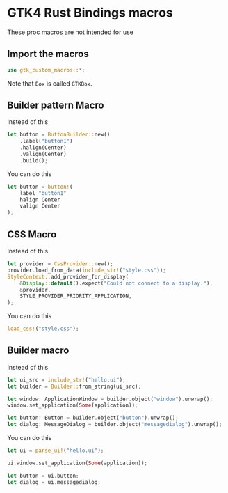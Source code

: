 # GTK4 Rust Bindings macros

These proc macros are not intended for use

## Import the macros
```rust
use gtk_custom_macros::*;
```
Note that `Box` is called `GTKBox`.

## Builder pattern Macro
Instead of this
```rust
let button = ButtonBuilder::new()
    .label("button1")
    .halign(Center)
    .valign(Center)
    .build();
```
You can do this
```rust
let button = button!(
    label "button1"
    halign Center
    valign Center
);
```

## CSS Macro
Instead of this
```rust
let provider = CssProvider::new();
provider.load_from_data(include_str!("style.css"));
StyleContext::add_provider_for_display(
    &Display::default().expect("Could not connect to a display."),
    &provider,
    STYLE_PROVIDER_PRIORITY_APPLICATION,
);
```
You can do this
```rust
load_css!("style.css");
```

## Builder macro
Instead of this
```rust
let ui_src = include_str!("hello.ui");
let builder = Builder::from_string(ui_src);

let window: ApplicationWindow = builder.object("window").unwrap();
window.set_application(Some(application));

let button: Button = builder.object("button").unwrap();
let dialog: MessageDialog = builder.object("messagedialog").unwrap();
```
You can do this
```rust
let ui = parse_ui!("hello.ui");

ui.window.set_application(Some(application));

let button = ui.button;
let dialog = ui.messagedialog;
```
